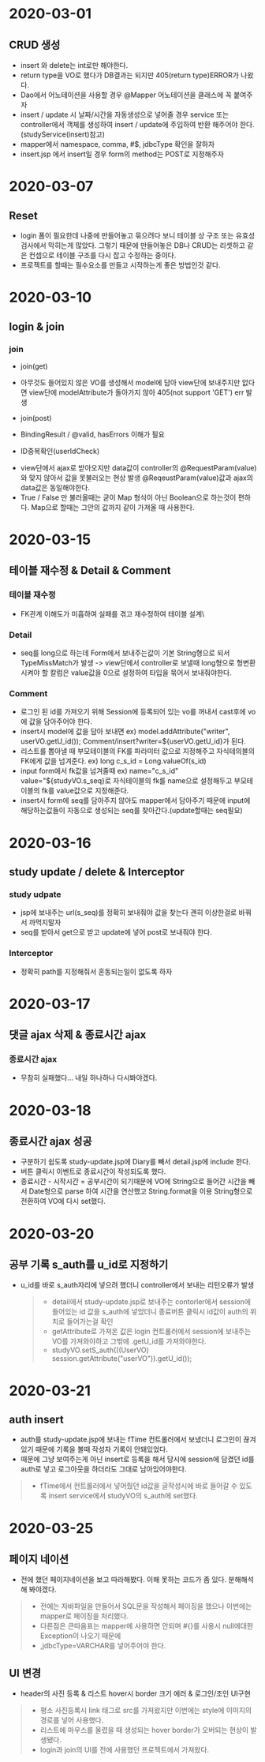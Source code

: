 # 2020-03-01
## CRUD 생성
 * insert 와 delete는 int로만 해야한다.
 * return type을 VO로 했다가 DB결과는 되지만 405(return type)ERROR가 나왔다.
 * Dao에서 어노테이션을 사용할 경우 @Mapper 어노테이션을 클래스에 꼭 붙여주자
 * insert / update 시 날짜/시간을 자동생성으로 넣어줄 경우
 	service 또는 controller에서 객체를 생성하여 insert / update에 주입하여 반환 해주어야 한다.(studyService(insert)참고)
 * mapper에서 namespace, comma, #$, jdbcType 확인을 잘하자
 * insert.jsp 에서 insert일 경우 form의 method는 POST로 지정해주자
 
# 2020-03-07
## Reset
 * login 폼이 필요한데 나중에 만들어놓고 묶으려다 보니 테이블 상 구조 또는
   유효성 검사에서 막히는게 많았다. 그렇기 때문에 만들어놓은 DB나 CRUD는 리셋하고
   같은 컨셉으로 테이블 구조를 다시 잡고 수정하는 중이다.
 * 프로젝트를 할때는 필수요소를 만들고 시작하는게 좋은 방법인것 같다.
 
# 2020-03-10
## login & join
### join
 * join(get)
  - 아무것도 들어있지 않은 VO를 생성해서 model에 담아 view단에 보내주지만
  	없다면 view단에 modelAttribute가 돌아가지 않아 405(not support 'GET') err 발생
 * join(post)
  - BindingResult / @valid, hasErrors 이해가 필요
 * ID중복확인(userIdCheck)
  - view단에서 ajax로 받아오지만 data값이 controller의 @RequestParam(value)와 맞지 않아서
    값을 못불러오는 현상 발생 @ReqeustParam(value)값과 ajax의 data값은 동일해야한다.
  - True / False 만 불러올때는 굳이 Map 형식이 아닌 Boolean으로 하는것이 편하다.
    Map으로 할때는 그안의 값까지 같이 가져올 때 사용한다.
    
# 2020-03-15
## 테이블 재수정 & Detail & Comment
### 테이블 재수정
 * FK관계 이해도가 미흡하여 실패를 겪고 재수정하여 테이블 설계\

### Detail
 * seq를 long으로 하는데 Form에서 보내주는값이 기본 String형으로 되서 TypeMissMatch가 발생 -> view단에서 controller로 보낼때 
 	long형으로 형변환 시켜야 할 칼럼은 value값을 0으로 설정하여 타입을 묶어서 보내줘야한다.
 
### Comment
 * 로그인 된 id를 가져오기 위해 Session에 등록되어 있는 vo를 꺼내서 cast후에 vo에 값을 담아주어야 한다.
 * insert시 model에 값을 담아 보내면 
 	ex) model.addAttribute("writer", userVO.getU_id());
 		Comment/insert?writer=${userVO.getU_id}가 된다.
 * 리스트를 뽑아낼 때 부모테이블의 FK를 파라미터 값으로 지정해주고 자식테의블의 FK에게 값을 넘겨준다. ex) long c_s_id = Long.valueOf(s_id)
 * input form에서 fk값을 넘겨줄때
 	ex) name="c_s_id" value="${studyVO.s_seq}로 자식테이블의 fk를 name으로 설정해두고 부모테이블의 fk를 value값으로 지정해준다.
 * insert시 form에 seq를 담아주지 않아도 mapper에서 담아주기 때문에 input에 해당하는값들이 자동으로 생성되는 seq를 찾아간다.(update할때는 seq필요)
 
 
# 2020-03-16
## study update / delete & Interceptor
### study udpate
 * jsp에 보내주는 url(s_seq)를 정확히 보내줘야 값을 찾는다
  괜히 이상한걸로 바꿔서 까먹지말자
 * seq를 받아서 get으로 받고 update에 넣어 post로 보내줘야 한다.
 
### Interceptor
 * 정확히 path를 지정해줘서 혼동되는일이 없도록 하자
 
# 2020-03-17
## 댓글 ajax 삭제 & 종료시간 ajax
### 종료시간 ajax
 * 무참히 실패했다... 내일 하나하나 다시봐야겠다.
 
# 2020-03-18
## 종료시간 ajax 성공
* 구분하기 쉽도록 study-update.jsp에 Diary를 빼서 detail.jsp에 include 한다.
 * 버튼 클릭시 이벤트로 종료시간이 작성되도록 했다.
 * 종료시간 - 시작시간 = 공부시간이 되기때문에 VO에 String으로 들어간 시간을 빼서 Date형으로 parse 하여 시간을 연산했고 String.format을 이용 String형으로 전환하여 VO에 다시 set했다.
 
# 2020-03-20
## 공부 기록 s_auth를 u_id로 지정하기
 * u_id를 바로 s_auth자리에 넣으려 했더니 controller에서 보내는 리턴오류가 발생
 	> - detail에서 study-update.jsp로 보내주는 contorler에서 session에 들어있는 id 값을 s_auth에 넣었더니 종료버튼 클릭시 id값이 auth의 위치로 들어가는걸 확인
 	> - getAttribute로 가져온 값은 login 컨트롤러에서 session에 보내주는 VO를 가져와야하고 그밖에 .getU_id를 가져와야한다.
 	> - studyVO.setS_auth(((UserVO) session.getAttribute("userVO")).getU_id());

# 2020-03-21
## auth insert
 * auth를 study-update.jsp에 보내는 fTime 컨트롤러에서 보냈더니 로그인이 끊겨 있기 때문에 기록을 볼때 작성자 기록이 안돼있었다.
 * 때문에 그냥 보여주는게 아닌 insert로 등록을 해서 당시에 session에 담겼던 id를 auth로 넣고 로그아웃을 하더라도 그대로 남아있어야한다.
  > - fTime에서 컨트롤러에서 넣어줬던 id값을 글작성시에 바로 들어갈 수 있도록 insert service에서 studyVO의 s_auth에 set했다.
  
# 2020-03-25
## 페이지 네이션
 * 전에 했던 페이지네이션을 보고 따라해봤다. 이해 못하는 코드가 좀 있다. 분해해석 해 봐야겠다.
  > - 전에는 자바파일을 만들어서 SQL문을 작성해서 페이징을 했으나 이번에는 mapper로 페이징을 처리했다.
  > - 다른점은 큰따옴표는 mapper에 사용하면 안되며 #{}를 사용시 null에대한 Exception이 나오기 때문에
  > - ,jdbcType=VARCHAR를 넣어주어야 한다. 

## UI 변경
 * header의 사진 등록 & 리스트 hover시 border 크기 에러 & 로그인/조인 UI구현
  > - 평소 사진등록시 link 태그로 src를 가져왔지만 이번에는 style에 이미지의 경로를 넣어 사용했다.
  > - 리스트에 마우스를 올렸을 때 생성되는 hover border가 오버되는 현상이 발생됐다.
  > - login과 join의 UI를 전에 사용했던 프로젝트에서 가져왔다.
 
 
 
 
 